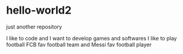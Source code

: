 # hello-world2
just another repository

I like to code and I want to develop games and softwares
I like to play football
FCB fav football team and Messi fav football player
